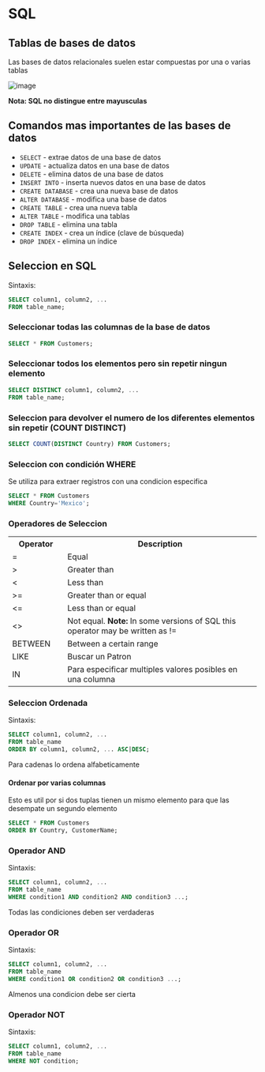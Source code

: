 # SQL
## Tablas de bases de datos
Las bases de datos relacionales suelen estar compuestas por una o varias tablas 

![image](https://github.com/user-attachments/assets/39559fba-c7da-49a1-88ed-612280d23303)

**Nota: SQL no distingue entre mayusculas**
## Comandos mas importantes de las bases de datos

<ul>
  <li><code class="w3-codespan">SELECT</code> - extrae datos de una base de datos</li>
  <li><code class="w3-codespan">UPDATE</code> - actualiza datos en una base de datos</li>
  <li><code class="w3-codespan">DELETE</code> - elimina datos de una base de datos</li>
  <li><code class="w3-codespan">INSERT INTO</code> - inserta nuevos datos en una base de datos</li>
  <li><code class="w3-codespan">CREATE DATABASE</code> - crea una nueva base de datos</li>
  <li><code class="w3-codespan">ALTER DATABASE</code> - modifica una base de datos</li>
  <li><code class="w3-codespan">CREATE TABLE</code> - crea una nueva tabla</li>
  <li><code class="w3-codespan">ALTER TABLE</code> - modifica una tablas</li>
  <li><code class="w3-codespan">DROP TABLE</code> - elimina una tabla</li>
  <li><code class="w3-codespan">CREATE INDEX</code> - crea un índice (clave de búsqueda)</li>
  <li><code class="w3-codespan">DROP INDEX</code> - elimina un índice</li>
</ul>

## Seleccion en SQL

Sintaxis:
```sql
SELECT column1, column2, ...
FROM table_name;
```
### Seleccionar todas las columnas de la base de datos

```sql
SELECT * FROM Customers;
```
### Seleccionar todos los elementos pero sin repetir ningun elemento

```sql
SELECT DISTINCT column1, column2, ...
FROM table_name;
```

### Seleccion para devolver el numero de los diferentes elementos sin repetir (COUNT DISTINCT)

```sql
SELECT COUNT(DISTINCT Country) FROM Customers;
```

### Seleccion con condición WHERE

Se utiliza para extraer registros con una condicion especifica

```sql
SELECT * FROM Customers
WHERE Country='Mexico';
```
### Operadores de Seleccion

<table class="ws-table-all notranslate">
  <tbody><tr>
    <th style="width:20%">Operator</th>
    <th style="width:70%">Description</th>
    
  </tr>
  <tr>
    <td>=</td>
    <td>Equal</td>
    
  </tr>
  <tr>
    <td>&gt;</td>
    <td>Greater than</td>
 
  </tr>
  <tr>
    <td>&lt;</td>
    <td>Less than</td>
 
  </tr>
  <tr>
    <td>&gt;=</td>
    <td>Greater than or equal</td>
 
  </tr>
  <tr>
    <td>&lt;=</td>
    <td>Less than or equal</td>
  
  </tr>
  <tr>
    <td>&lt;&gt;</td>
    <td>Not equal. <b>Note:</b> In some versions of SQL this operator may be written as !=</td>
 
  </tr>
  <tr>
    <td>BETWEEN</td>
    <td>Between a certain range</td>
  
  </tr>
  <tr>
    <td>LIKE</td>
    <td>Buscar un Patron</td>
  
  </tr>
  <tr>
    <td>IN</td>
    <td>Para especificar multiples valores posibles en una columna</td>
 
  </tr>
</tbody></table>

### Seleccion Ordenada

Sintaxis:
```sql
SELECT column1, column2, ...
FROM table_name
ORDER BY column1, column2, ... ASC|DESC;
```
Para cadenas lo ordena alfabeticamente

#### Ordenar por varias columnas

Esto es util por si dos tuplas tienen un mismo elemento para que las desempate un segundo elemento
```sql
SELECT * FROM Customers
ORDER BY Country, CustomerName;
```

### Operador AND

Sintaxis:
```sql
SELECT column1, column2, ...
FROM table_name
WHERE condition1 AND condition2 AND condition3 ...;
```

Todas las condiciones deben ser verdaderas

### Operador OR

Sintaxis:
```sql
SELECT column1, column2, ...
FROM table_name
WHERE condition1 OR condition2 OR condition3 ...;
```

Almenos una condicion debe ser cierta

### Operador NOT

Sintaxis:
```sql
SELECT column1, column2, ...
FROM table_name
WHERE NOT condition;
```

